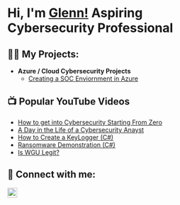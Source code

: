 <h1>Hi, I'm <a href="https://www.linkedin.com/in/glenn-tolbert-3a7461171/"> Glenn!</a> Aspiring Cybersecurity Professional
<h2>👨‍💻 My Projects:</h2>

- <b>Azure / Cloud Cybersecurity Projects </b>
  - [Creating a SOC Enviornment in Azure](https://github.com/KurohyouG/Azure-Project)

<h2>📺 Popular YouTube Videos</h2>

- [How to get into Cybersecurity Starting From Zero](https://www.youtube.com/watch?v=a83ASGn_V_s)
- [A Day in the Life of a Cybersecurity Anayst](https://www.youtube.com/watch?v=uHy3oM7NnoU)
- [How to Create a KeyLogger (C#)](https://www.youtube.com/watch?v=N-L9hklSlNk)
- [Ransomware Demonstration (C#)](https://www.youtube.com/watch?v=OfvdQeh79s0)
- [Is WGU Legit?](https://www.youtube.com/watch?v=E2MwRWxDBkA)

<h2> 🤳 Connect with me:</h2>

[<img align="left" alt="JoshMadakor | LinkedIn" width="22px" src="https://cdn.jsdelivr.net/npm/simple-icons@v3/icons/linkedin.svg" />][linkedin]


[linkedin]: https://www.linkedin.com/in/glenn-tolbert-3a7461171/
